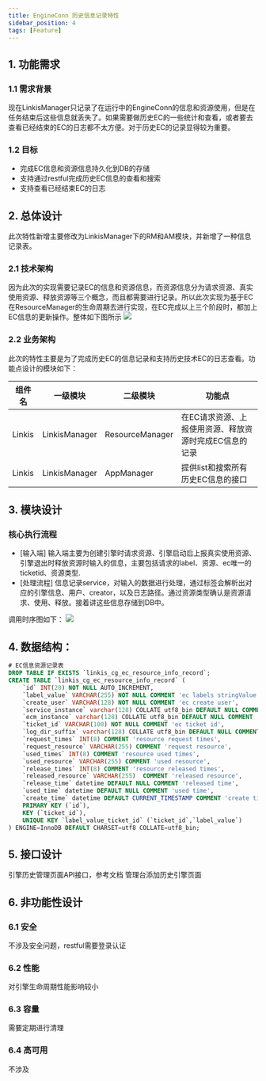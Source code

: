 ```yaml
---
title: EngineConn 历史信息记录特性
sidebar_position: 4
tags: [Feature]
---
```


## 1. 功能需求
### 1.1 需求背景
 现在LinkisManager只记录了在运行中的EngineConn的信息和资源使用，但是在任务结束后这些信息就丢失了。如果需要做历史EC的一些统计和查看，或者要去查看已经结束的EC的日志都不太方便。对于历史EC的记录显得较为重要。
### 1.2 目标
- 完成EC信息和资源信息持久化到DB的存储
- 支持通过restful完成历史EC信息的查看和搜索
- 支持查看已经结束EC的日志

## 2. 总体设计

此次特性新增主要修改为LinkisManager下的RM和AM模块，并新增了一种信息记录表。

### 2.1 技术架构
因为此次的实现需要记录EC的信息和资源信息，而资源信息分为请求资源、真实使用资源、释放资源等三个概念，而且都需要进行记录。所以此次实现为基于EC在ResourceManager的生命周期去进行实现，在EC完成以上三个阶段时，都加上EC信息的更新操作。整体如下图所示
![](/storage/img/7015ef7688ef4408b503e38a1d888e81XXX315DE)

### 2.2 业务架构

此次的特性主要是为了完成历史EC的信息记录和支持历史技术EC的日志查看。功能点设计的模块如下：

| 组件名| 一级模块 | 二级模块 | 功能点 |
|---|---|---|---|
| Linkis | LinkisManager | ResourceManager| 在EC请求资源、上报使用资源、释放资源时完成EC信息的记录|
| Linkis | LinkisManager | AppManager| 提供list和搜索所有历史EC信息的接口|

## 3. 模块设计
### 核心执行流程

- \[输入端] 输入端主要为创建引擎时请求资源、引擎启动后上报真实使用资源、引擎退出时释放资源时输入的信息，主要包括请求的label、资源、ec唯一的ticketid、资源类型.
- \[处理流程] 信息记录service，对输入的数据进行处理，通过标签会解析出对应的引擎信息、用户、creator，以及日志路径。通过资源类型确认是资源请求、使用、释放。接着讲这些信息存储到DB中。

调用时序图如下：
![](/storage/img/6d1cacf0bb594d5f82757a151530f7eeXXX315DE)


## 4. 数据结构：
```sql
# EC信息资源记录表
DROP TABLE IF EXISTS `linkis_cg_ec_resource_info_record`;
CREATE TABLE `linkis_cg_ec_resource_info_record` (
    `id` INT(20) NOT NULL AUTO_INCREMENT,
    `label_value` VARCHAR(255) NOT NULL COMMENT 'ec labels stringValue',
    `create_user` VARCHAR(128) NOT NULL COMMENT 'ec create user',
    `service_instance` varchar(128) COLLATE utf8_bin DEFAULT NULL COMMENT 'ec instance info',
    `ecm_instance` varchar(128) COLLATE utf8_bin DEFAULT NULL COMMENT 'ecm instance info ',
    `ticket_id` VARCHAR(100) NOT NULL COMMENT 'ec ticket id',
    `log_dir_suffix` varchar(128) COLLATE utf8_bin DEFAULT NULL COMMENT 'log path',
    `request_times` INT(8) COMMENT 'resource request times',
    `request_resource` VARCHAR(255) COMMENT 'request resource',
    `used_times` INT(8) COMMENT 'resource used times',
    `used_resource` VARCHAR(255) COMMENT 'used resource',
    `release_times` INT(8) COMMENT 'resource released times',
    `released_resource` VARCHAR(255)  COMMENT 'released resource',
    `release_time` datetime DEFAULT NULL COMMENT 'released time',
    `used_time` datetime DEFAULT NULL COMMENT 'used time',
    `create_time` datetime DEFAULT CURRENT_TIMESTAMP COMMENT 'create time',
    PRIMARY KEY (`id`),
    KEY (`ticket_id`),
    UNIQUE KEY `label_value_ticket_id` (`ticket_id`,`label_value`)
) ENGINE=InnoDB DEFAULT CHARSET=utf8 COLLATE=utf8_bin;
```

## 5. 接口设计
引擎历史管理页面API接口，参考文档  管理台添加历史引擎页面 

## 6. 非功能性设计

### 6.1 安全
不涉及安全问题，restful需要登录认证

### 6.2 性能
对引擎生命周期性能影响较小

### 6.3 容量
需要定期进行清理

### 6.4 高可用
不涉及

